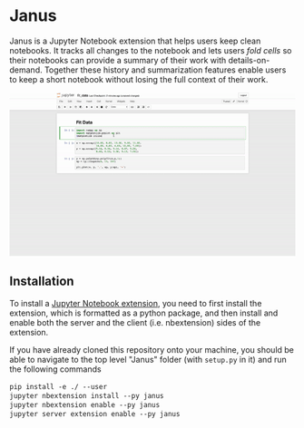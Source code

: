 # Janus
Janus is a Jupyter Notebook extension that helps users keep clean notebooks. It
tracks all changes to the notebook and lets users *fold cells* so their
notebooks can provide a summary of their work with details-on-demand. Together
these history and summarization features enable users to keep a short notebook
without losing the full context of their work.

![Janus](/img/janus.gif)

## Installation
To install a [Jupyter Notebook extension](http://jupyter-notebook.readthedocs.io/en/stable/examples/Notebook/Distributing%20Jupyter%20Extensions%20as%20Python%20Packages.html), you need to first install the extension, which is
formatted as a python package, and then install and enable both the server and
the client (i.e. nbextension) sides of the extension.

If you have already cloned this repository onto your machine, you should be
able to navigate to the top level "Janus" folder (with `setup.py` in it) and run the following commands

```
pip install -e ./ --user
jupyter nbextension install --py janus
jupyter nbextension enable --py janus
jupyter server extension enable --py janus
```
